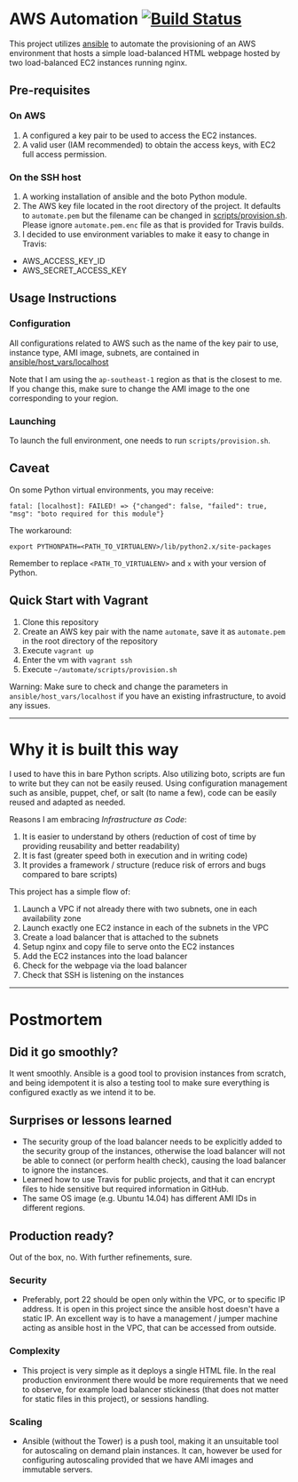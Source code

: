 # AWS Automation [![Build Status](https://travis-ci.org/adyromantika/automate.svg?branch=master)](https://travis-ci.org/adyromantika/automate)

This project utilizes [ansible](https://github.com/ansible/ansible) to automate the provisioning of an AWS environment that hosts a simple load-balanced HTML webpage hosted by two load-balanced EC2 instances running nginx.

## Pre-requisites

### On AWS

1. A configured a key pair to be used to access the EC2 instances.
1. A valid user (IAM recommended) to obtain the access keys, with EC2 full access permission.

### On the SSH host

1. A working installation of ansible and the boto Python module.
1. The AWS key file located in the root directory of the project. It defaults to `automate.pem` but the filename can be changed in  [scripts/provision.sh](scripts/provision.sh). Please ignore `automate.pem.enc` file as that is provided for Travis builds.
1. I decided to use environment variables to make it easy to change in Travis:
  - AWS_ACCESS_KEY_ID
  - AWS_SECRET_ACCESS_KEY

## Usage Instructions

### Configuration

All configurations related to AWS such as the name of the key pair to use, instance type, AMI image, subnets, are contained in
[ansible/host_vars/localhost](ansible/host_vars/localhost)

Note that I am using the `ap-southeast-1` region as that is the closest to me. If you change this, make sure to change the AMI image to the one corresponding to your region.

### Launching
To launch the full environment, one needs to run `scripts/provision.sh`.

## Caveat

On some Python virtual environments, you may receive:

`fatal: [localhost]: FAILED! => {"changed": false, "failed": true, "msg": "boto required for this module"}`

The workaround:

`export PYTHONPATH=<PATH_TO_VIRTUALENV>/lib/python2.x/site-packages`

Remember to replace `<PATH_TO_VIRTUALENV>` and `x` with your version of Python.

## Quick Start with Vagrant

1. Clone this repository
1. Create an AWS key pair with the name `automate`, save it as `automate.pem` in the root directory of the repository
1. Execute `vagrant up`
1. Enter the vm with `vagrant ssh`
1. Execute `~/automate/scripts/provision.sh`

Warning: Make sure to check and change the parameters in `ansible/host_vars/localhost` if you have an existing infrastructure, to avoid any issues.

---

# Why it is built this way

I used to have this in bare Python scripts. Also utilizing boto, scripts are fun to write but they can not be easily reused. Using configuration management such as ansible, puppet, chef, or salt (to name a few), code can be easily reused and adapted as needed.

Reasons I am embracing *Infrastructure as Code*:

1. It is easier to understand by others (reduction of cost of time by providing reusability and better readability)
1. It is fast (greater speed both in execution and in writing code)
1. It provides a framework / structure (reduce risk of errors and bugs compared to bare scripts)

This project has a simple flow of:

1. Launch a VPC if not already there with two subnets, one in each availability zone
1. Launch exactly one EC2 instance in each of the subnets in the VPC
1. Create a load balancer that is attached to the subnets
1. Setup nginx and copy file to serve onto the EC2 instances
1. Add the EC2 instances into the load balancer
1. Check for the webpage via the load balancer
1. Check that SSH is listening on the instances

---

# Postmortem

## Did it go smoothly?

It went smoothly. Ansible is a good tool to provision instances from scratch, and being idempotent it is also a testing tool to make sure everything is configured exactly as we intend it to be.

## Surprises or lessons learned

- The security group of the load balancer needs to be explicitly added to the security group of the instances, otherwise the load balancer will not be able to connect (or perform health check), causing the load balancer to ignore the instances.
- Learned how to use Travis for public projects, and that it can encrypt files to hide sensitive but required information in GitHub.
- The same OS image (e.g. Ubuntu 14.04) has different AMI IDs in different regions.

## Production ready?

Out of the box, no. With further refinements, sure.

### Security

- Preferably, port 22 should be open only within the VPC, or to specific IP address. It is open in this project since the ansible host doesn't have a static IP. An excellent way is to have a management / jumper machine acting as ansible host in the VPC, that can be accessed from outside.

### Complexity

- This project is very simple as it deploys a single HTML file. In the real production environment there would be more requirements that we need to observe, for example load balancer stickiness (that does not matter for static files in this project), or sessions handling.

### Scaling

- Ansible (without the Tower) is a push tool, making it an unsuitable tool for autoscaling on demand plain instances. It can, however be used for configuring autoscaling provided that we have AMI images and immutable servers.
